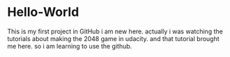 # Hello-World
This is my first project in GitHub
i am new here.
actually  i was watching the tutorials about making the 2048 game in udacity.
and that tutorial brought me here.
so i am learning to use the github.
